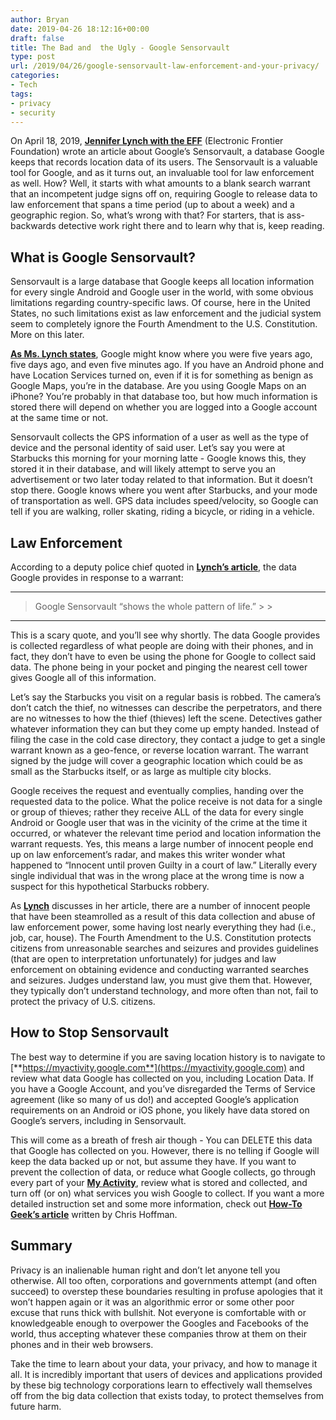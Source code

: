 ```yaml
---
author: Bryan
date: 2019-04-26 18:12:16+00:00
draft: false
title: The Bad and  the Ugly - Google Sensorvault
type: post
url: /2019/04/26/google-sensorvault-law-enforcement-and-your-privacy/
categories:
- Tech
tags:
- privacy
- security
---
```





On April 18, 2019, **[Jennifer Lynch with the EFF](https://www.eff.org/deeplinks/2019/04/googles-sensorvault-can-tell-police-where-youve-been)** (Electronic Frontier Foundation) wrote an article about Google’s Sensorvault, a database Google keeps that records location data of its users. The Sensorvault is a valuable tool for Google, and as it turns out, an invaluable tool for law enforcement as well. How? Well, it starts with what amounts to a blank search warrant that an incompetent judge signs off on, requiring Google to release data to law enforcement that spans a time period (up to about a week) and a geographic region. So, what’s wrong with that? For starters, that is ass-backwards detective work right there and to learn why that is, keep reading.







## What is Google Sensorvault?







Sensorvault is a large database that Google keeps all location information for every single Android and Google user in the world, with some obvious limitations regarding country-specific laws. Of course, here in the United States, no such limitations exist as law enforcement and the judicial system seem to completely ignore the Fourth Amendment to the U.S. Constitution. More on this later.







**[As Ms. Lynch states](https://www.eff.org/deeplinks/2019/04/googles-sensorvault-can-tell-police-where-youve-been)**, Google might know where you were five years ago, five days ago, and even five minutes ago. If you have an Android phone and have Location Services turned on, even if it is for something as benign as Google Maps, you’re in the database. Are you using Google Maps on an iPhone? You’re probably in that database too, but how much information is stored there will depend on whether you are logged into a Google account at the same time or not.







Sensorvault collects the GPS information of a user as well as the type of device and the personal identity of said user. Let’s say you were at Starbucks this morning for your morning latte - Google knows this, they stored it in their database, and will likely attempt to serve you an advertisement or two later today related to that information. But it doesn’t stop there. Google knows where you went after Starbucks, and your mode of transportation as well. GPS data includes speed/velocity, so Google can tell if you are walking, roller skating, riding a bicycle, or riding in a vehicle.







## Law Enforcement







According to a deputy police chief quoted in **[Lynch’s article](https://www.eff.org/deeplinks/2019/04/googles-sensorvault-can-tell-police-where-youve-been)**, the data Google provides in response to a warrant:







* * *







<blockquote>Google Sensorvault  “shows the whole pattern of life.” 
> 
> </blockquote>







* * *







This is a scary quote, and you’ll see why shortly. The data Google provides is collected regardless of what people are doing with their phones, and in fact, they don’t have to even be using the phone for Google to collect said data. The phone being in your pocket and pinging the nearest cell tower gives Google all of this information. 







Let’s say the Starbucks you visit on a regular basis is robbed. The camera’s don’t catch the thief, no witnesses can describe the perpetrators, and there are no witnesses to how the thief (thieves) left the scene. Detectives gather whatever information they can but they come up empty handed. Instead of filing the case in the cold case directory, they contact a judge to get a single warrant known as a geo-fence, or reverse location warrant. The warrant signed by the judge will cover a geographic location which could be as small as the Starbucks itself, or as large as multiple city blocks.







Google receives the request and eventually complies, handing over the requested data to the police. What the police receive is not data for a single or group of thieves; rather they receive ALL of the data for every single Android or Google user that was in the vicinity of the crime at the time it occurred, or whatever the relevant time period and location information the warrant requests. Yes, this means a large number of innocent people end up on law enforcement’s radar, and makes this writer wonder what happened to “Innocent until proven Guilty in a court of law.” Literally every single individual that was in the wrong place at the wrong time is now a suspect for this hypothetical Starbucks robbery.







As **[Lynch](https://www.eff.org/deeplinks/2019/04/googles-sensorvault-can-tell-police-where-youve-been)** discusses in her article, there are a number of innocent people that have been steamrolled as a result of this data collection and abuse of law enforcement power, some having lost nearly everything they had (i.e., job, car, house). The Fourth Amendment to the U.S. Constitution protects citizens from unreasonable searches and seizures and provides guidelines (that are open to interpretation unfortunately) for judges and law enforcement on obtaining evidence and conducting warranted searches and seizures. Judges understand law, you must give them that. However, they typically don’t understand technology, and more often than not, fail to protect the privacy of U.S. citizens.







## How to Stop Sensorvault







The best way to determine if you are saving location history is to navigate to [**https://myactivity.google.com**](https://myactivity.google.com) and review what data Google has collected on you, including Location Data. If you have a Google Account, and you’ve disregarded the Terms of Service agreement (like so many of us do!) and accepted Google’s application requirements on an Android or iOS phone, you likely have data stored on Google’s servers, including in Sensorvault.







This will come as a breath of fresh air though - You can DELETE this data that Google has collected on you. However, there is no telling if Google will keep the data backed up or not, but assume they have. If you want to prevent the collection of data, or reduce what Google collects, go through every part of your **[My Activity](https://myactivity.google.com)**, review what is stored and collected, and turn off (or on) what services you wish Google to collect. If you want a more detailed instruction set and some more information, check out **[How-To Geek’s article](https://www.howtogeek.com/411387/how-to-stop-googles-sensorvault-from-sharing-your-location-with-law-enforcement/)** written by Chris Hoffman.







## Summary







Privacy is an inalienable human right and don’t let anyone tell you otherwise. All too often, corporations and governments attempt (and often succeed) to overstep these boundaries resulting in profuse apologies that it won’t happen again or it was an algorithmic error or some other poor excuse that runs thick with bullshit. Not everyone is comfortable with or knowledgeable enough to overpower the Googles and Facebooks of the world, thus accepting whatever these companies throw at them on their phones and in their web browsers.







Take the time to learn about your data, your privacy, and how to manage it all. It is incredibly important that users of devices and applications provided by these big technology corporations learn to effectively wall themselves off from the big data collection that exists today, to protect themselves from future harm.



